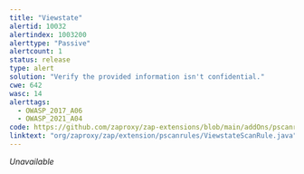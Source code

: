 ```yaml
---
title: "Viewstate"
alertid: 10032
alertindex: 1003200
alerttype: "Passive"
alertcount: 1
status: release
type: alert
solution: "Verify the provided information isn't confidential."
cwe: 642
wasc: 14
alerttags: 
  - OWASP_2017_A06
  - OWASP_2021_A04
code: https://github.com/zaproxy/zap-extensions/blob/main/addOns/pscanrules/src/main/java/org/zaproxy/zap/extension/pscanrules/ViewstateScanRule.java
linktext: "org/zaproxy/zap/extension/pscanrules/ViewstateScanRule.java"
---
```

_Unavailable_
